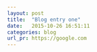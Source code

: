 ```yaml
---
layout: post
title:  "Blog entry one"
date:   2015-10-26 16:51:11
categories: blog
url_pr: https://google.com
---
```


